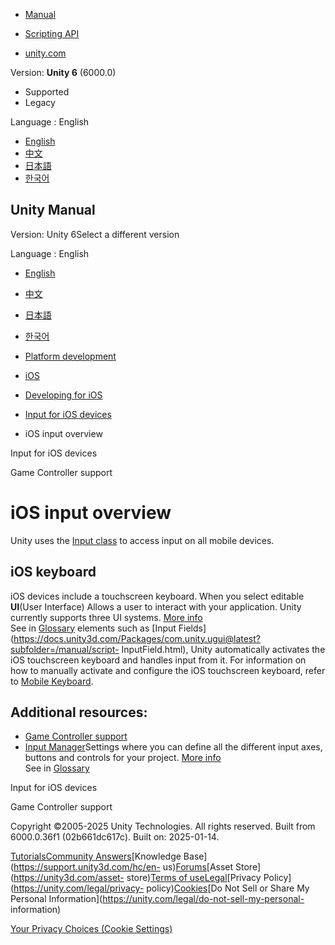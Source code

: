 [](https://docs.unity3d.com)

  * [Manual](../Manual/index.html)
  * [Scripting API](../ScriptReference/index.html)

  * [unity.com](https://unity.com/)

Version: **Unity 6** (6000.0)

  * Supported
  * Legacy

Language : English

  * [English](/Manual/ios-input-overview.html)
  * [中文](/cn/current/Manual/ios-input-overview.html)
  * [日本語](/ja/current/Manual/ios-input-overview.html)
  * [한국어](/kr/current/Manual/ios-input-overview.html)

[](https://docs.unity3d.com)

## Unity Manual

Version: Unity 6Select a different version

Language : English

  * [English](/Manual/ios-input-overview.html)
  * [中文](/cn/current/Manual/ios-input-overview.html)
  * [日本語](/ja/current/Manual/ios-input-overview.html)
  * [한국어](/kr/current/Manual/ios-input-overview.html)

  * [Platform development ](PlatformSpecific.html)
  * [iOS](iphone.html)
  * [Developing for iOS](ios-developing.html)
  * [Input for iOS devices](ios-input.html)
  * iOS input overview

[](ios-input.html)

Input for iOS devices

[](ios-game-controller-support.html)

Game Controller support

# iOS input overview

Unity uses the [Input class](../ScriptReference/Input.html) to access input on
all mobile devices.

## iOS keyboard

iOS devices include a touchscreen keyboard. When you select editable
**UI**(User Interface) Allows a user to interact with your application. Unity
currently supports three UI systems. [More info](UI-system-compare.html)  
See in [Glossary](Glossary.html#UI) elements such as [Input
Fields](https://docs.unity3d.com/Packages/com.unity.ugui@latest?subfolder=/manual/script-
InputField.html), Unity automatically activates the iOS touchscreen keyboard
and handles input from it. For information on how to manually activate and
configure the iOS touchscreen keyboard, refer to [Mobile
Keyboard](MobileKeyboard.html).

## Additional resources:

  * [Game Controller support](ios-game-controller-support.html)
  * [Input Manager](class-InputManager.html)Settings where you can define all the different input axes, buttons and controls for your project. [More info](class-InputManager.html)  
See in [Glossary](Glossary.html#InputManager)

[](ios-input.html)

Input for iOS devices

[](ios-game-controller-support.html)

Game Controller support

Copyright ©2005-2025 Unity Technologies. All rights reserved. Built from
6000.0.36f1 (02b661dc617c). Built on: 2025-01-14.

[Tutorials](https://learn.unity.com/)[Community
Answers](https://answers.unity3d.com)[Knowledge
Base](https://support.unity3d.com/hc/en-
us)[Forums](https://forum.unity3d.com)[Asset Store](https://unity3d.com/asset-
store)[Terms of
use](https://docs.unity3d.com/Manual/TermsOfUse.html)[Legal](https://unity.com/legal)[Privacy
Policy](https://unity.com/legal/privacy-
policy)[Cookies](https://unity.com/legal/cookie-policy)[Do Not Sell or Share
My Personal Information](https://unity.com/legal/do-not-sell-my-personal-
information)

[Your Privacy Choices (Cookie Settings)](javascript:void\(0\);)


